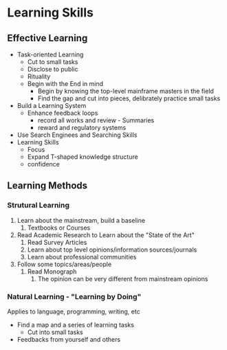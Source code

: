 # Learning Skills

## Effective Learning

* Task-oriented Learning
  * Cut to small tasks
  * Disclose to public
  * Rituality
  * Begin with the End in mind
    * Begin by knowing the top-level mainframe masters in the field
    * Find the gap and cut into pieces, delibrately practice small tasks
* Build a Learning System
  * Enhance feedback loops
    * record all works and review - Summaries
    * reward and regulatory systems
* Use Search Enginees and Searching Skills
* Learning Skills
  * Focus
  * Expand T-shaped knowledge structure
  * confidence

## Learning Methods

### Strutural Learning

1. Learn about the mainstream, build a baseline
   1. Textbooks or Courses
2. Read Academic Research to Learn about the "State of the Art"
   1. Read Survey Articles
   2. Learn about top level opinions/information sources/journals
   3. Learn about professional communities
3. Follow some topics/areas/people
   1. Read Monograph
      1. The opinion can be very different from mainstream opinions

### Natural Learning - "Learning by Doing"

Applies to language, programming, writing, etc

* Find a map and a series of learning tasks
  * Cut into small tasks
* Feedbacks from yourself and others